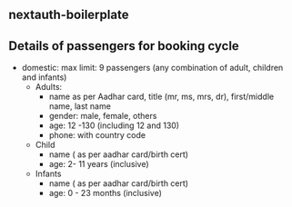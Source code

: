## nextauth-boilerplate

## Details of passengers for booking cycle

- domestic: max limit: 9 passengers (any combination of adult, children and infants)
  - Adults:
    - name as per Aadhar card, title (mr, ms, mrs, dr), first/middle name, last name
    - gender: male, female, others
    - age: 12 -130 (including 12 and 130)
    - phone: with country code
  - Child
    - name ( as per aadhar card/birth cert)
    - age: 2- 11 years (inclusive)
  - Infants
    - name ( as per aadhar card/birth cert)
    - age: 0 - 23 months (inclusive)
